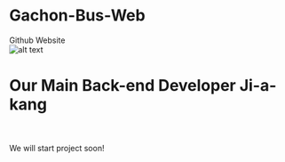 # Gachon-Bus-Web
Github Website </br>
![alt text](https://avatars2.githubusercontent.com/u/45937750?s=460&v=4)</br>
<h1>Our Main Back-end Developer Ji-a-kang</h1>
<br>
<br>
We will start project soon!
